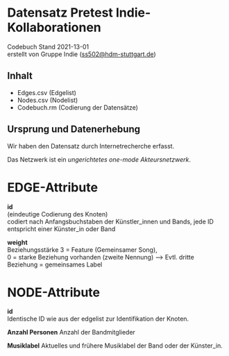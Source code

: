 # Datensatz Pretest Indie-Kollaborationen #
Codebuch Stand 2021-13-01   
erstellt von Gruppe Indie (ss502@hdm-stuttgart.de)

## Inhalt
- Edges.csv (Edgelist)
- Nodes.csv (Nodelist)
- Codebuch.rm (Codierung der Datensätze)

## Ursprung und Datenerhebung
Wir haben den Datensatz durch Internetrecherche erfasst.

Das Netzwerk ist ein *ungerichtetes one-mode Akteursnetzwerk*.

# EDGE-Attribute

**id**  
(eindeutige Codierung des Knoten)   
codiert nach Anfangsbuchstaben der Künstler_innen und Bands, jede ID entspricht einer Künster_in oder Band

**weight**  
Beziehungsstärke 
3 = Feature (Gemeinsamer Song),  
0 = starke Beziehung vorhanden (zweite Nennung)
--> Evtl. dritte Beziehung = gemeinsames Label

# NODE-Attribute  
  
**id**  
Identische ID wie aus der edgelist zur Identifikation der Knoten. 

**Anzahl Personen**
Anzahl der Bandmitglieder

**Musiklabel**
Aktuelles und frühere Musiklabel der Band oder der Künster_in.

##

